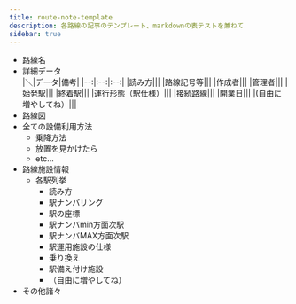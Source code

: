 ```yaml
---
title: route-note-template
description: 各路線の記事のテンプレート、markdownの表テストを兼ねて
sidebar: true
---
```

* 路線名
* 詳細データ  
  |＼|データ|備考|
  |--:|:--:|:--:|
  |読み方|||
  |路線記号等||| 
  |作成者|||
  |管理者||| 
  |始発駅|||
  |終着駅|||
  |運行形態（駅仕様）|||
  |接続路線|||
  |開業日|||
  |(自由に増やしてね）|||
* 路線図
* 全ての設備利用方法
  * 乗降方法
  * 放置を見かけたら
  * etc…
* 路線施設情報
  * 各駅列挙
    * 読み方
    * 駅ナンバリング
    * 駅の座標
    * 駅ナンバmin方面次駅
    * 駅ナンバMAX方面次駅
    * 駅運用施設の仕様
    * 乗り換え
    * 駅備え付け施設
    * （自由に増やしてね）
* その他諸々